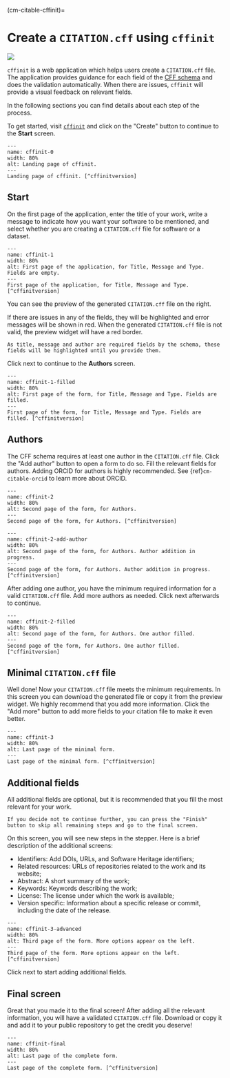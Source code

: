 (cm-citable-cffinit)=
# Create a `CITATION.cff` using `cffinit`
[![](https://img.shields.io/static/v1?label=pathway&message=Software%20Citation&color=green)](/software-citation.md)

`cffinit` is a web application which helps users create a `CITATION.cff` file.
The application provides guidance for each field of the [CFF schema](https://github.com/citation-file-format/citation-file-format/blob/main/schema-guide.md) and does the validation automatically.
When there are issues, `cffinit` will provide a visual feedback on relevant fields.

In the following sections you can find details about each step of the process.

To get started, visit [`cffinit`](https://citation-file-format.github.io/cff-initializer-javascript/) and click on the "Create" button to continue to the **Start** screen.

```{figure} ../../figures/gifs/cffinit-0.gif
---
name: cffinit-0
width: 80%
alt: Landing page of cffinit.
---
Landing page of cffinit. [^cffinitversion]
```

[^cffinitversion]: All screen captures in this section refer to `cffinit` v2.0.0.

## Start

On the first page of the application, enter the title of your work, write a message to indicate how you want your software to be mentioned, and select whether you are creating a `CITATION.cff` file for software or a dataset.

```{figure} ../../figures/gifs/cffinit-1.gif
---
name: cffinit-1
width: 80%
alt: First page of the application, for Title, Message and Type. Fields are empty.
---
First page of the application, for Title, Message and Type. [^cffinitversion]
```

You can see the preview of the generated `CITATION.cff` file on the right.

If there are issues in any of the fields, they will be highlighted and error messages will be shown in red.
When the generated `CITATION.cff` file is not valid, the preview widget will have a red border.

```{note}
As title, message and author are required fields by the schema, these fields will be highlighted until you provide them.
```

Click next to continue to the **Authors** screen.

```{figure} ../../figures/gifs/cffinit-1-filled.gif
---
name: cffinit-1-filled
width: 80%
alt: First page of the form, for Title, Message and Type. Fields are filled.
---
First page of the form, for Title, Message and Type. Fields are filled. [^cffinitversion]
```

## Authors

The CFF schema requires at least one author in the `CITATION.cff` file.
Click the "Add author" button to open a form to do so.
Fill the relevant fields for authors.
Adding ORCID for authors is highly recommended.
See {ref}`cm-citable-orcid` to learn more about ORCID.

```{figure} ../../figures/gifs/cffinit-2.gif
---
name: cffinit-2
width: 80%
alt: Second page of the form, for Authors.
---
Second page of the form, for Authors. [^cffinitversion]
```

```{figure} ../../figures/gifs/cffinit-2-add-author.gif
---
name: cffinit-2-add-author
width: 80%
alt: Second page of the form, for Authors. Author addition in progress.
---
Second page of the form, for Authors. Author addition in progress. [^cffinitversion]
```

After adding one author, you have the minimum required information for a valid `CITATION.cff` file.
Add more authors as needed.
Click next afterwards to continue.

```{figure} ../../figures/gifs/cffinit-2-filled.gif
---
name: cffinit-2-filled
width: 80%
alt: Second page of the form, for Authors. One author filled.
---
Second page of the form, for Authors. One author filled. [^cffinitversion]
```

## Minimal `CITATION.cff` file

Well done!
Now your `CITATION.cff` file meets the minimum requirements.
In this screen you can download the generated file or copy it from the preview widget.
We highly recommend that you add more information.
Click the "Add more" button to add more fields to your citation file to make it even better.

```{figure} ../../figures/gifs/cffinit-3.gif
---
name: cffinit-3
width: 80%
alt: Last page of the minimal form.
---
Last page of the minimal form. [^cffinitversion]
```

## Additional fields

All additional fields are optional, but it is recommended that you fill the most relevant for your work.

```{note}
If you decide not to continue further, you can press the "Finish" button to skip all remaining steps and go to the final screen.
```

On this screen, you will see new steps in the stepper.
Here is a brief description of the additional screens:
- Identifiers: Add DOIs, URLs, and Software Heritage identifiers;
- Related resources: URLs of repositories related to the work and its website;
- Abstract: A short summary of the work;
- Keywords: Keywords describing the work;
- License: The license under which the work is available;
- Version specific: Information about a specific release or commit, including the date of the release.

```{figure} ../../figures/gifs/cffinit-3-advanced.gif
---
name: cffinit-3-advanced
width: 80%
alt: Third page of the form. More options appear on the left.
---
Third page of the form. More options appear on the left. [^cffinitversion]
```

Click next to start adding additional fields.

## Final screen

Great that you made it to the final screen!
After adding all the relevant information, you will have a validated `CITATION.cff` file.
Download or copy it and add it to your public repository to get the credit you deserve!

```{figure} ../../figures/gifs/cffinit-final.gif
---
name: cffinit-final
width: 80%
alt: Last page of the complete form.
---
Last page of the complete form. [^cffinitversion]
```
